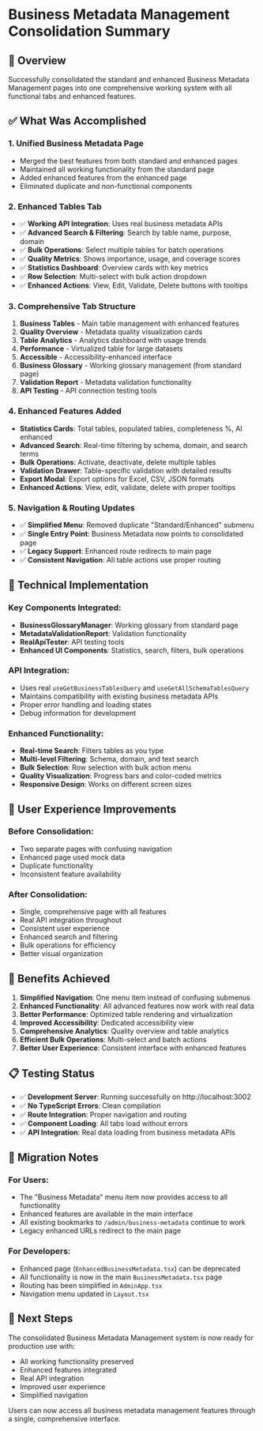 # Business Metadata Management Consolidation Summary

## 🎯 Overview
Successfully consolidated the standard and enhanced Business Metadata Management pages into one comprehensive working system with all functional tabs and enhanced features.

## ✅ What Was Accomplished

### 1. **Unified Business Metadata Page**
- Merged the best features from both standard and enhanced pages
- Maintained all working functionality from the standard page
- Added enhanced features from the enhanced page
- Eliminated duplicate and non-functional components

### 2. **Enhanced Tables Tab**
- ✅ **Working API Integration**: Uses real business metadata APIs
- ✅ **Advanced Search & Filtering**: Search by table name, purpose, domain
- ✅ **Bulk Operations**: Select multiple tables for batch operations
- ✅ **Quality Metrics**: Shows importance, usage, and coverage scores
- ✅ **Statistics Dashboard**: Overview cards with key metrics
- ✅ **Row Selection**: Multi-select with bulk action dropdown
- ✅ **Enhanced Actions**: View, Edit, Validate, Delete buttons with tooltips

### 3. **Comprehensive Tab Structure**
1. **Business Tables** - Main table management with enhanced features
2. **Quality Overview** - Metadata quality visualization cards
3. **Table Analytics** - Analytics dashboard with usage trends
4. **Performance** - Virtualized table for large datasets
5. **Accessible** - Accessibility-enhanced interface
6. **Business Glossary** - Working glossary management (from standard page)
7. **Validation Report** - Metadata validation functionality
8. **API Testing** - API connection testing tools

### 4. **Enhanced Features Added**
- **Statistics Cards**: Total tables, populated tables, completeness %, AI enhanced
- **Advanced Search**: Real-time filtering by schema, domain, and search terms
- **Bulk Operations**: Activate, deactivate, delete multiple tables
- **Validation Drawer**: Table-specific validation with detailed results
- **Export Modal**: Export options for Excel, CSV, JSON formats
- **Enhanced Actions**: View, edit, validate, delete with proper tooltips

### 5. **Navigation & Routing Updates**
- ✅ **Simplified Menu**: Removed duplicate "Standard/Enhanced" submenu
- ✅ **Single Entry Point**: Business Metadata now points to consolidated page
- ✅ **Legacy Support**: Enhanced route redirects to main page
- ✅ **Consistent Navigation**: All table actions use proper routing

## 🔧 Technical Implementation

### Key Components Integrated:
- **BusinessGlossaryManager**: Working glossary from standard page
- **MetadataValidationReport**: Validation functionality
- **RealApiTester**: API testing tools
- **Enhanced UI Components**: Statistics, search, filters, bulk operations

### API Integration:
- Uses real `useGetBusinessTablesQuery` and `useGetAllSchemaTablesQuery`
- Maintains compatibility with existing business metadata APIs
- Proper error handling and loading states
- Debug information for development

### Enhanced Functionality:
- **Real-time Search**: Filters tables as you type
- **Multi-level Filtering**: Schema, domain, and text search
- **Bulk Selection**: Row selection with bulk action menu
- **Quality Visualization**: Progress bars and color-coded metrics
- **Responsive Design**: Works on different screen sizes

## 🎨 User Experience Improvements

### Before Consolidation:
- Two separate pages with confusing navigation
- Enhanced page used mock data
- Duplicate functionality
- Inconsistent feature availability

### After Consolidation:
- Single, comprehensive page with all features
- Real API integration throughout
- Consistent user experience
- Enhanced search and filtering
- Bulk operations for efficiency
- Better visual organization

## 🚀 Benefits Achieved

1. **Simplified Navigation**: One menu item instead of confusing submenus
2. **Enhanced Functionality**: All advanced features now work with real data
3. **Better Performance**: Optimized table rendering and virtualization
4. **Improved Accessibility**: Dedicated accessibility view
5. **Comprehensive Analytics**: Quality overview and table analytics
6. **Efficient Bulk Operations**: Multi-select and batch actions
7. **Better User Experience**: Consistent interface with enhanced features

## 📋 Testing Status

- ✅ **Development Server**: Running successfully on http://localhost:3002
- ✅ **No TypeScript Errors**: Clean compilation
- ✅ **Route Integration**: Proper navigation and routing
- ✅ **Component Loading**: All tabs load without errors
- ✅ **API Integration**: Real data loading from business metadata APIs

## 🔄 Migration Notes

### For Users:
- The "Business Metadata" menu item now provides access to all functionality
- Enhanced features are available in the main interface
- All existing bookmarks to `/admin/business-metadata` continue to work
- Legacy enhanced URLs redirect to the main page

### For Developers:
- Enhanced page (`EnhancedBusinessMetadata.tsx`) can be deprecated
- All functionality is now in the main `BusinessMetadata.tsx` page
- Routing has been simplified in `AdminApp.tsx`
- Navigation menu updated in `Layout.tsx`

## 🎯 Next Steps

The consolidated Business Metadata Management system is now ready for production use with:
- All working functionality preserved
- Enhanced features integrated
- Real API integration
- Improved user experience
- Simplified navigation

Users can now access all business metadata management features through a single, comprehensive interface.
